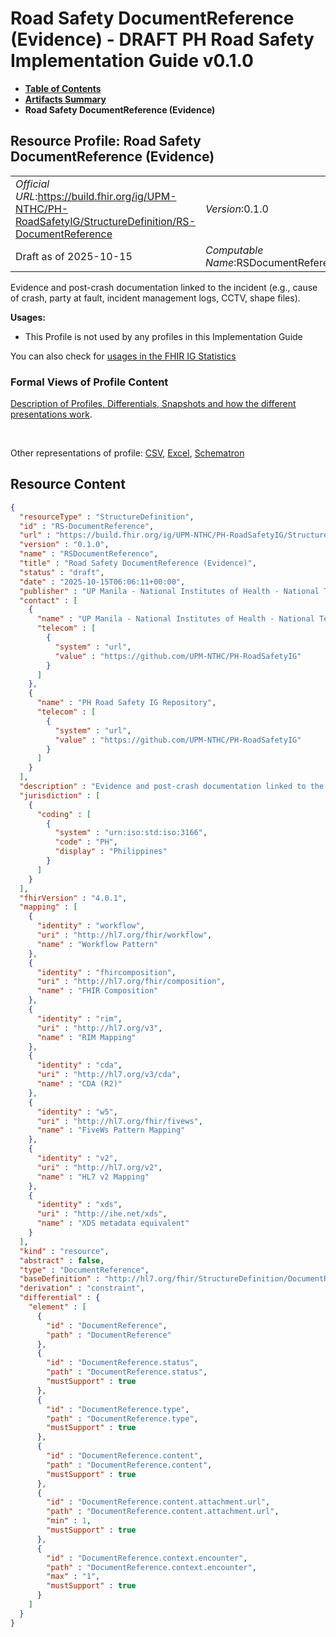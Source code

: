 # Road Safety DocumentReference (Evidence) - DRAFT PH Road Safety Implementation Guide v0.1.0

* [**Table of Contents**](toc.md)
* [**Artifacts Summary**](artifacts.md)
* **Road Safety DocumentReference (Evidence)**

## Resource Profile: Road Safety DocumentReference (Evidence) 

| | |
| :--- | :--- |
| *Official URL*:https://build.fhir.org/ig/UPM-NTHC/PH-RoadSafetyIG/StructureDefinition/RS-DocumentReference | *Version*:0.1.0 |
| Draft as of 2025-10-15 | *Computable Name*:RSDocumentReference |

 
Evidence and post-crash documentation linked to the incident (e.g., cause of crash, party at fault, incident management logs, CCTV, shape files). 

**Usages:**

* This Profile is not used by any profiles in this Implementation Guide

You can also check for [usages in the FHIR IG Statistics](https://packages2.fhir.org/xig/example.fhir.ph.roadsafety|current/StructureDefinition/RS-DocumentReference)

### Formal Views of Profile Content

 [Description of Profiles, Differentials, Snapshots and how the different presentations work](http://build.fhir.org/ig/FHIR/ig-guidance/readingIgs.html#structure-definitions). 

 

Other representations of profile: [CSV](StructureDefinition-RS-DocumentReference.csv), [Excel](StructureDefinition-RS-DocumentReference.xlsx), [Schematron](StructureDefinition-RS-DocumentReference.sch) 



## Resource Content

```json
{
  "resourceType" : "StructureDefinition",
  "id" : "RS-DocumentReference",
  "url" : "https://build.fhir.org/ig/UPM-NTHC/PH-RoadSafetyIG/StructureDefinition/RS-DocumentReference",
  "version" : "0.1.0",
  "name" : "RSDocumentReference",
  "title" : "Road Safety DocumentReference (Evidence)",
  "status" : "draft",
  "date" : "2025-10-15T06:06:11+00:00",
  "publisher" : "UP Manila - National Institutes of Health - National Telehealth Center",
  "contact" : [
    {
      "name" : "UP Manila - National Institutes of Health - National Telehealth Center",
      "telecom" : [
        {
          "system" : "url",
          "value" : "https://github.com/UPM-NTHC/PH-RoadSafetyIG"
        }
      ]
    },
    {
      "name" : "PH Road Safety IG Repository",
      "telecom" : [
        {
          "system" : "url",
          "value" : "https://github.com/UPM-NTHC/PH-RoadSafetyIG"
        }
      ]
    }
  ],
  "description" : "Evidence and post-crash documentation linked to the incident (e.g., cause of crash, party at fault, incident management logs, CCTV, shape files).",
  "jurisdiction" : [
    {
      "coding" : [
        {
          "system" : "urn:iso:std:iso:3166",
          "code" : "PH",
          "display" : "Philippines"
        }
      ]
    }
  ],
  "fhirVersion" : "4.0.1",
  "mapping" : [
    {
      "identity" : "workflow",
      "uri" : "http://hl7.org/fhir/workflow",
      "name" : "Workflow Pattern"
    },
    {
      "identity" : "fhircomposition",
      "uri" : "http://hl7.org/fhir/composition",
      "name" : "FHIR Composition"
    },
    {
      "identity" : "rim",
      "uri" : "http://hl7.org/v3",
      "name" : "RIM Mapping"
    },
    {
      "identity" : "cda",
      "uri" : "http://hl7.org/v3/cda",
      "name" : "CDA (R2)"
    },
    {
      "identity" : "w5",
      "uri" : "http://hl7.org/fhir/fivews",
      "name" : "FiveWs Pattern Mapping"
    },
    {
      "identity" : "v2",
      "uri" : "http://hl7.org/v2",
      "name" : "HL7 v2 Mapping"
    },
    {
      "identity" : "xds",
      "uri" : "http://ihe.net/xds",
      "name" : "XDS metadata equivalent"
    }
  ],
  "kind" : "resource",
  "abstract" : false,
  "type" : "DocumentReference",
  "baseDefinition" : "http://hl7.org/fhir/StructureDefinition/DocumentReference",
  "derivation" : "constraint",
  "differential" : {
    "element" : [
      {
        "id" : "DocumentReference",
        "path" : "DocumentReference"
      },
      {
        "id" : "DocumentReference.status",
        "path" : "DocumentReference.status",
        "mustSupport" : true
      },
      {
        "id" : "DocumentReference.type",
        "path" : "DocumentReference.type",
        "mustSupport" : true
      },
      {
        "id" : "DocumentReference.content",
        "path" : "DocumentReference.content",
        "mustSupport" : true
      },
      {
        "id" : "DocumentReference.content.attachment.url",
        "path" : "DocumentReference.content.attachment.url",
        "min" : 1,
        "mustSupport" : true
      },
      {
        "id" : "DocumentReference.context.encounter",
        "path" : "DocumentReference.context.encounter",
        "max" : "1",
        "mustSupport" : true
      }
    ]
  }
}

```
